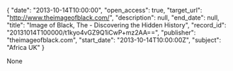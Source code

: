 {
  "date": "2013-10-14T10:00:00", 
  "open_access": true, 
  "target_url": "http://www.theimageofblack.com/", 
  "description": null, 
  "end_date": null, 
  "title": "Image of Black, The - Discovering the Hidden History", 
  "record_id": "20131014T100000/t1kyo4vGZ9Q1iCwP+mz2AA==", 
  "publisher": "theimageofblack.com", 
  "start_date": "2013-10-14T10:00:00Z", 
  "subject": "Africa UK"
}

None